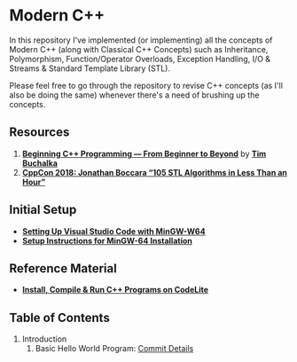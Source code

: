 # Modern C++

In this repository I've implemented (or implementing) all the concepts of Modern C++ (along with Classical C++ Concepts) such as Inheritance, Polymorphism, Function/Operator Overloads, Exception Handling, I/O & Streams & Standard Template Library (STL).

Please feel free to go through the repository to revise C++ concepts (as I'll also be doing the same) whenever there's a need of brushing up the concepts.

## Resources

1. **[Beginning C++ Programming &mdash; From Beginner to Beyond](https://www.udemy.com/course/beginning-c-plus-plus-programming/)** by **[Tim Buchalka](https://www.timbuchalka.com/)**
2. **[CppCon 2018: Jonathan Boccara “105 STL Algorithms in Less Than an Hour”](https://youtu.be/2olsGf6JIkU)**

## Initial Setup

- **[Setting Up Visual Studio Code with MinGW-W64](https://code.visualstudio.com/docs/cpp/config-mingw)**
- **[Setup Instructions for MinGW-64 Installation](./mingw-w64-installation.md)**

## Reference Material

- **[Install, Compile & Run C++ Programs on CodeLite](https://www.it.iitb.ac.in/frg/wiki/images/2/27/CodeLite_Manual.pdf)**

## Table of Contents

1. Introduction
   1. Basic Hello World Program: [Commit Details](https://github.com/Ch-sriram/modern-cpp/commit/0cd58b72b5c0918ff58f6c9a146156a19d8a472f)
